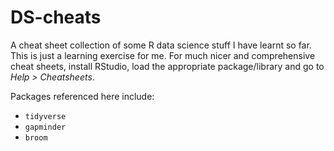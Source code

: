 DS-cheats
==================

A cheat sheet collection of some R data science stuff I have learnt so far. This is just a learning exercise for me. For much nicer and comprehensive cheat sheets, install RStudio, load the appropriate package/library and go to *Help > Cheatsheets*.

Packages referenced here include:

* `tidyverse`
* `gapminder`
* `broom`

